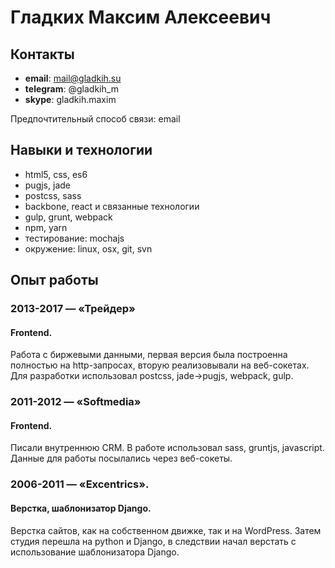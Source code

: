 # Гладких Максим Алексеевич

## Контакты
- **email**: mail@gladkih.su
- **telegram**: @gladkih_m
- **skype**: gladkih.maxim

Предпочтительный способ связи: email

## Навыки и технологии
- html5, css, es6
- pugjs, jade
- postcss, sass
- backbone, react и связанные технологии
- gulp, grunt, webpack
- npm, yarn
- тестирование: mochajs
- окружение: linux, osx, git, svn


## Опыт работы

### 2013-2017 — «Трейдер»
#### Frontend. 
Работа с биржевыми данными, первая версия была построенна полностью на http-запросах, вторую реализовывали на веб-сокетах. Для разработки использовал postcss, jade→pugjs, webpack, gulp. 

### 2011-2012 — «Softmedia»
#### Frontend. 
Писали внутреннюю CRM. В работе использовал sass, gruntjs, javascript. Данные для работы посылались через веб-сокеты.

### 2006-2011 — «Excentrics». 
#### Верстка, шаблонизатор Django. 
Верстка сайтов, как на собственном движке, так и на WordPress. Затем студия перешла на python и Django, в следствии начал верстать с использование шаблонизатора Django.


